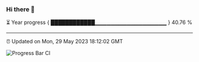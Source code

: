 ### Hi there 👋

⏳ Year progress { ████████████▁▁▁▁▁▁▁▁▁▁▁▁▁▁▁▁▁▁ } 40.76 %

---

⏰ Updated on Mon, 29 May 2023 18:12:02 GMT

![Progress Bar CI](https://github.com/liununu/liununu/workflows/Progress%20Bar%20CI/badge.svg)
